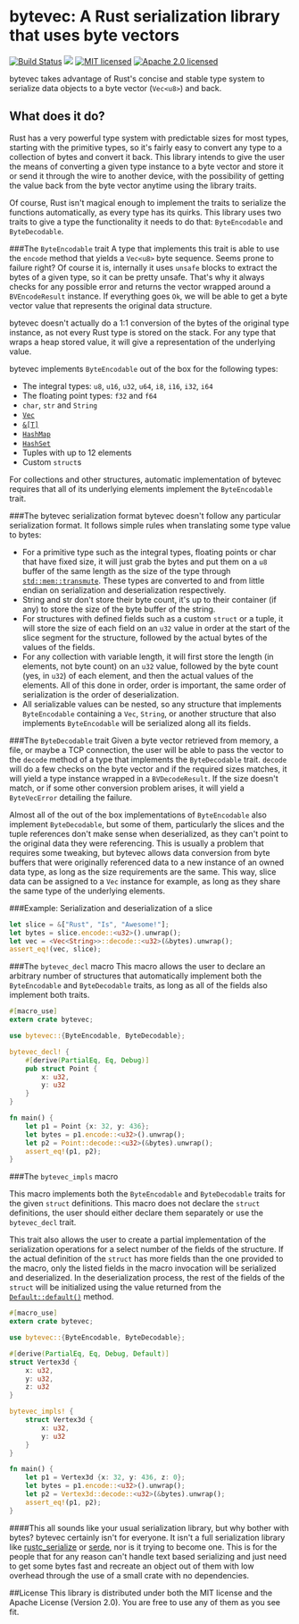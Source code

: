bytevec: A Rust serialization library that uses byte vectors
============================================================

[![Build Status](https://travis-ci.org/fero23/bytevec.svg?branch=master)](https://travis-ci.org/fero23/bytevec)
[![](https://img.shields.io/crates/v/bytevec.svg)](https://crates.io/crates/bytevec)
[![MIT licensed](https://img.shields.io/badge/license-MIT-blue.svg)](./LICENSE-MIT)
[![Apache 2.0 licensed](https://img.shields.io/badge/license-APACHE%202.0-blue.svg)](./LICENSE-APACHE)

bytevec takes advantage of Rust's concise and stable type system to
serialize data objects to a byte vector (`Vec<u8>`) and back.

What does it do?
----------------
Rust has a very powerful type system with predictable sizes for most
types, starting with the primitive types, so it's fairly easy to convert
any type to a collection of bytes and convert it back. This library intends
to give the user the means of converting a given type instance to a byte vector
and store it or send it through the wire to another device, with the possibility
of getting the value back from the byte vector anytime using the library traits.

Of course, Rust isn't magical enough to implement the traits to serialize
the functions automatically, as every type has its quirks. This library
uses two traits to give a type the functionality it needs to do that: 
`ByteEncodable` and `ByteDecodable`.

###The `ByteEncodable` trait
A type that implements this trait is able to use the `encode` method that 
yields a `Vec<u8>` byte sequence. Seems prone to failure right? Of course it is,
internally it uses `unsafe` blocks to extract the bytes of a given type, so 
it can be pretty unsafe. That's why it always checks for any possible error and
returns the vector wrapped around a `BVEncodeResult` instance. If everything
goes `Ok`, we will be able to get a byte vector value that represents the 
original data structure.

bytevec doesn't actually do a 1:1 conversion of the bytes of the original
type instance, as not every Rust type is stored on the stack. For any type
that wraps a heap stored value, it will give a representation of the 
underlying value.

bytevec implements `ByteEncodable` out of the box for the following types:
- The integral types: `u8`, `u16`, `u32`, `u64`, `i8`, `i16`, `i32`, `i64`
- The floating point types: `f32` and `f64`
- `char`, `str` and `String`
- [`Vec`](http://doc.rust-lang.org/stable/std/vec/struct.Vec.html)
- [`&[T]`](http://doc.rust-lang.org/stable/std/primitive.slice.html)
- [`HashMap`](http://doc.rust-lang.org/stable/std/collections/struct.HashMap.html)
- [`HashSet`](http://doc.rust-lang.org/stable/std/collections/struct.HashSet.html)
- Tuples with up to 12 elements
- Custom `struct`s

For collections and other structures, automatic implementation of bytevec
requires that all of its underlying elements implement the `ByteEncodable`
trait.

###The bytevec serialization format
bytevec doesn't follow any particular serialization format. It follows simple
rules when translating some type value to bytes:
- For a primitive type such as the integral types, floating points
or char that have fixed size, it will just grab the bytes and put them 
on a `u8` buffer of the same length as the size of the type through 
[`std::mem::transmute`]. These types are converted to and from little endian on
serialization and deserialization respectively.
- String and str don't store their byte count, it's up to their container (if any)
to store the size of the byte buffer of the string.
- For structures with defined fields such as a custom `struct` or a tuple,
it will store the size of each field on an `u32` value in order at the start
of the slice segment for the structure, followed by the actual bytes of 
the values of the fields.
- For any collection with variable length, it will first store the length
(in elements, not byte count) on an `u32` value, followed by the byte count
(yes, in `u32`) of each element, and then the actual values of the elements.
All of this done in order, order is important, the same order of serialization
is the order of deserialization.
- All serializable values can be nested, so any structure that implements 
`ByteEncodable` containing a `Vec`, `String`, or another structure that also implements
`ByteEncodable` will be serialized along all its fields.

###The `ByteDecodable` trait
Given a byte vector retrieved from memory, a file, or maybe a TCP connection,
the user will be able to pass the vector to the `decode` method of
a type that implements the `ByteDecodable` trait. `decode` will do a few checks 
on the byte vector and if the required sizes matches, it will yield a type instance wrapped 
in a `BVDecodeResult`. If the size doesn't match, or if some other conversion problem 
arises, it will yield a `ByteVecError` detailing the failure.

Almost all of the out of the box implementations of `ByteEncodable` also
implement `ByteDecodable`, but some of them, particularly the slices and 
the tuple references don't make sense when deserialized, as they can't
point to the original data they were referencing. This is usually a problem
that requires some tweaking, but bytevec allows data conversion from byte
buffers that were originally referenced data to a new instance of an owned data type,
as long as the size requirements are the same. This way, slice data can
be assigned to a `Vec` instance for example, as long as they share the same 
type of the underlying elements.

###Example: Serialization and deserialization of a slice

```rust
let slice = &["Rust", "Is", "Awesome!"];
let bytes = slice.encode::<u32>().unwrap();
let vec = <Vec<String>>::decode::<u32>(&bytes).unwrap();
assert_eq!(vec, slice);
```

###The `bytevec_decl` macro
This macro allows the user to declare an arbitrary number of structures that
automatically implement both the `ByteEncodable` and `ByteDecodable` traits,
as long as all of the fields also implement both traits.

```rust
#[macro_use]
extern crate bytevec;

use bytevec::{ByteEncodable, ByteDecodable};

bytevec_decl! {
    #[derive(PartialEq, Eq, Debug)]
    pub struct Point {
        x: u32,
        y: u32
    }
}

fn main() {
    let p1 = Point {x: 32, y: 436};
    let bytes = p1.encode::<u32>().unwrap();
    let p2 = Point::decode::<u32>(&bytes).unwrap();
    assert_eq!(p1, p2);
}
```

###The `bytevec_impls` macro

This macro implements both the `ByteEncodable` and `ByteDecodable` traits
for the given `struct` definitions. This macro does not declare the `struct`
definitions, the user should either declare them separately or use the
`bytevec_decl` trait.

This trait also allows the user to create a partial implementation of the
serialization operations for a select number of the fields of the 
structure. If the actual definition of the `struct` has more fields than
the one provided to the macro, only the listed fields in the macro invocation
will be serialized and deserialized. In the deserialization process, the
rest of the fields of the `struct` will be initialized using the value
returned from the [`Default::default()`] method.

```rust
#[macro_use]
extern crate bytevec;

use bytevec::{ByteEncodable, ByteDecodable};

#[derive(PartialEq, Eq, Debug, Default)]
struct Vertex3d {
    x: u32,
    y: u32,
    z: u32
}

bytevec_impls! {
    struct Vertex3d {
        x: u32,
        y: u32
    }
}

fn main() {
    let p1 = Vertex3d {x: 32, y: 436, z: 0};
    let bytes = p1.encode::<u32>().unwrap();
    let p2 = Vertex3d::decode::<u32>(&bytes).unwrap();
    assert_eq!(p1, p2);
}
```

####This all sounds like your usual serialization library, but why bother with bytes?
bytevec certainly isn't for everyone. It isn't a full serialization library like
[rustc_serialize] or [serde], nor is it trying to become one. This is for the people
that for any reason can't handle text based serializing and just need 
to get some bytes fast and recreate an object out of them with low overhead through the use
of a small crate with no dependencies.

##License
This library is distributed under both the MIT license and the Apache License (Version 2.0).
You are free to use any of them as you see fit.

[`Default::default()`]: http://doc.rust-lang.org/stable/std/default/trait.Default.html#tymethod.default
[`std::mem::transmute`]: http://doc.rust-lang.org/stable/std/mem/fn.transmute.html
[rustc_serialize]: https://github.com/rust-lang-nursery/rustc-serialize
[serde]: https://github.com/serde-rs/serde